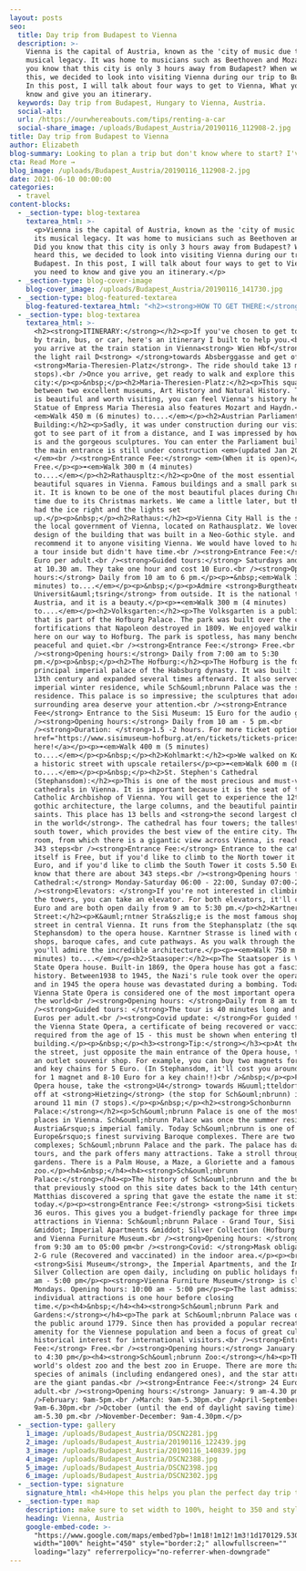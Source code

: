 ```yaml
---
layout: posts
seo:
  title: Day trip from Budapest to Vienna
  description: >-
    Vienna is the capital of Austria, known as the 'city of music due to its
    musical legacy. It was home to musicians such as Beethoven and Mozart. Did
    you know that this city is only 3 hours away from Budapest? When we heard
    this, we decided to look into visiting Vienna during our trip to Budapest.
    In this post, I will talk about four ways to get to Vienna, What you need to
    know and give you an itinerary.
  keywords: Day trip from Budapest, Hungary to Vienna, Austria.
  social-alt:
  url: /https://ourwhereabouts.com/tips/renting-a-car
  social-share_image: /uploads/Budapest_Austria/20190116_112908-2.jpg
title: Day trip from Budapest to Vienna
author: Elizabeth
blog-summary: Looking to plan a trip but don't know where to start? I've got you!
cta: Read More →
blog_image: /uploads/Budapest_Austria/20190116_112908-2.jpg
date: 2021-06-10 00:00:00
categories:
  - travel
content-blocks:
  - _section-type: blog-textarea
    textarea_html: >-
      <p>Vienna is the capital of Austria, known as the 'city of music due to
      its musical legacy. It was home to musicians such as Beethoven and Mozart.
      Did you know that this city is only 3 hours away from Budapest? When we
      heard this, we decided to look into visiting Vienna during our trip to
      Budapest. In this post, I will talk about four ways to get to Vienna, What
      you need to know and give you an itinerary.</p>
  - _section-type: blog-cover-image
    blog-cover_image: /uploads/Budapest_Austria/20190116_141730.jpg
  - _section-type: blog-featured-textarea
    blog-featured-textarea_html: "<h2><strong>HOW TO GET THERE:</strong></h2><p>If you're looking into a day trip from Budapest to Vienna, there are <strong>four options</strong> to do so; by train, by bus, by car, or an organized trip.</p><h3><strong>1. Train:</strong></h3><p>Taking the train is a great option to get from Budapest to Vienna it should take about 2.5 hours and costs somewhere between 5-22 Euro one way, which is a good bargain. Names of train stations: Budapest: Budapest-Kelenfoeld. Vienna: Wien Hbf There are quite a few options when it comes to taking a train from Budapest to Vienna:</p><p>•<strong>Hungarian Railways (MÁV): </strong>Duration: 2 hours and 26 minutes. Price: 11-15 Euro. Frequency: the train runs hourly.<br />•<strong>RegioJet: </strong>Budapest Déli Train Station - Prague Central Train Station WilsonovaIc. You'll get off at Wien Hbf, which is Vienna train station. Duration: 2 hours and 36 minutes. Price: 10-22 Euro. Frequency: 3 times a day.<br />•<strong>Romanian Railways (CFR): </strong>Duration: 2 hours and 40 minutes. Price: 5-16 Euro. Frequency: twice a day.</p><p><strong>BEST OPTION:</strong></p><p><strong>Hungarian Railways (MÁV):</strong><br />•Budapest-Keletito to Wien Hbf: Earliest train departures at 05:40 arrival at Vienna 08:21.<br />•Wien Hbf to Budapest:<br />The last train from Vienna back to Budapest is at 21:40, you arrive in Budapest at 00:19 am. I recommend taking the 18:42 or the 19:42 train from Vienna and arriving in Budapest around 21:20 or 22:20. That way, you have time to make it to the hotel by public transportation in Budapest.</p><p>\_</p><h3><strong>2. Bus:</strong></h3><p>Flexibus is the company that runs direct buses from Budapest Nepliget to Vienna Central Station.</p><p>The bus from Budapest to Vienna should take about 2 hours and 50 minutes. It costs somewhere between 14-22 Euro round-trip per person.</p><p>The buses have outlets and free Wi-Fi. I wouldn't recommend it since the hours are a little restricting.</p><p>The earliest bus is at 7:15 and takes about 2 hours and 55 minutes, meaning you <strong>arrive in Vienna at 10:10 and the latest bus is at 17:15,</strong> which doesn't give you so much time to spend in the city.</p><p>\_</p><h3><strong>3. Car:</strong></h3><p><strong>Renting a car: </strong>Renting a car is a great way to visit Vienna. Vienna is 243km from Budapest, so the drive will take about 2 hours and 23 minutes. for tips for renting a car<a href=\"http://www.ourwhereabouts.com/post/renting-a-car\"> click here!</a><br />•<strong>Parking in Vienna: </strong>You can park your car inexpensively at <strong>Vienna's Park &amp; Ride Garages</strong> for about 3.60 Euros per day. All Park &amp; Ride facilities are directly connected to a subway line, making it easy and convenient to reach the city center.</p><h3><strong>4. Organized Trip:</strong></h3><p>We don't always take organized trips, but due to lack of time to plan and other elements, we considered we decided to take an organized trip. We booked our trip through Banai Family, a Hungarian-Israeli family who runs tours in Budapest; therefore, the tour is done in Hebrew and costs cheaper. If you'd like to book them,<a href=\"http://www.ourwhereabouts.com/post/organized-day-trip-from-budapest-to-vienna\"> click here!</a><br />If you are going through a different company, there are many options and different tours.<br /><strong>Price:</strong> 100-180 Euros per person.<br /><strong>What it includes:</strong> Minibus, Air-conditioned, lunch, small group, and excellent tour guide.<br /><strong>Time table:</strong><br />•Schonbrunner Gardens - 30 minutes.<br />•The Hofburg - 20 minutes.<br />•Schönbrunn Palace - 60 minutes.<br />•Historic Center of Vienna - 40 minutes.<br />•St. Stephen's Cathedral - 20 minutes.<br />•Schönbrunn - 90 minutes.</p><h2><strong>Do I recommend an organized trip?</strong></h2><p><strong>We enjoyed our tour.</strong> The tour guide was excellent and knowledgeable; we got to see all the beautiful spots in the city and fell in love. This is a perfect option if you're looking to relax and not worry about taking buses and trains and want a great tour guide to give you all the history and information about the city, including the best places to eat!</p><p>The only downfall with organized tours, in general, is that you can't choose the itinerary, and we would have loved to have been able to control how much time we gave each spot.</p>"
  - _section-type: blog-textarea
    textarea_html: >-
      <h2><strong>ITINERARY:</strong></h2><p>If you've chosen to get to Vienna
      by train, bus, or car, here's an itinerary I built to help you.<br />Once
      you arrive at the train station in Vienna<strong> Wien Hbf</strong> Take
      the light rail D<strong> </strong>towards Absberggasse and get off at
      <strong>Maria-Theresien-Platz</strong>. The ride should take 13 minutes (7
      stops).<br />Once you arrive, get ready to walk and explore this beautiful
      city:</p><p>&nbsp;</p><h2>Maria-Theresien-Platz:</h2><p>This square is
      between two excellent museums, Art History and Natural History. The square
      is beautiful and worth visiting, you can feel Vienna's history here. the
      Statue of Empress Maria Theresia also features Mozart and Haydn.</p><p>➠
      ​​​<em>Walk 450 m (6 minutes) to....</em></p><h2>Austrian Parliament
      Building:</h2><p>Sadly, it was under construction during our visit, but we
      got to see part of it from a distance, and I was impressed by how big it
      is and the gorgeous sculptures. You can enter the Parliament building, but
      the main entrance is still under construction <em>(updated Jan 2022).
      </em><br /><strong>Entrance Fee:</strong> <em>(When it is open)</em>
      Free.</p><p>➠<em>Walk 300 m (4 minutes)
      to....</em></p><h2>Rathauspltz:</h2><p>One of the most essential and
      beautiful squares in Vienna. Famous buildings and a small park surround
      it. It is known to be one of the most beautiful places during Christmas
      time due to its Christmas markets. We came a little later, but they still
      had the ice right and the lights set
      up.</p><p>&nbsp;</p><h2>Rathaus:</h2><p>Vienna City Hall is the seat of
      the local government of Vienna, located on Rathausplatz. We loved the
      design of the building that was built in a Neo-Gothic style. and I
      recommend it to anyone visiting Vienna. We would have loved to have taken
      a tour inside but didn't have time.<br /><strong>Entrance Fee:</strong> 6
      Euro per adult.<br /><strong>Guided tours:</strong> Saturdays and Sundays
      at 10.30 am. They take one hour and cost 10 Euro.<br /><strong>Opening
      hours:</strong> Daily from 10 am to 6 pm.</p><p>➠&nbsp;<em>Walk 300 m (4
      minutes) to....</em></p><p>&nbsp;</p><p>Admire <strong>Burgtheater,
      Universit&auml;tsring</strong> from outside. It is the national theater of
      Austria, and it is a beauty.</p><p>➠<em>Walk 300 m (4 minutes)
      to....</em></p><h2>Volksgarten:</h2><p>The Volksgarten is a public park
      that is part of the Hofburg Palace. The park was built over the city
      fortifications that Napoleon destroyed in 1809. We enjoyed walking around
      here on our way to Hofburg. The park is spotless, has many benches,
      peaceful and quiet.<br /><strong>Entrance Fee:</strong> Free.<br
      /><strong>Opening hours:</strong> Daily from 7:00 am to 5:30
      pm.</p><p>&nbsp;</p><h2>The Hofburg:</h2><p>The Hofburg is the former
      principal imperial palace of the Habsburg dynasty. It was built in the
      13th century and expanded several times afterward. It also served as the
      imperial winter residence, while Sch&ouml;nbrunn Palace was the summer
      residence. This palace is so impressive; the sculptures that adorn the
      surrounding area deserve your attention.<br /><strong>Entrance
      Fee</strong> Entrance to the Sisi Museum: 15 Euro for the audio guide.<br
      /><strong>Opening hours:</strong> Daily from 10 am - 5 pm.<br
      /><strong>Duration: </strong>1.5 -2 hours. For more ticket options,<a
      href="https://www.sisimuseum-hofburg.at/en/tickets/tickets-prices"> click
      here!</a></p><p>➠<em>Walk 400 m (5 minutes)
      to....</em></p><p>&nbsp;</p><h2>Kohlmarkt:</h2><p>We walked on Kohlmarkt -
      a historic street with upscale retailers</p><p>➠<em>Walk 600 m (8 minutes)
      to....</em></p><p>&nbsp;</p><h2>St. Stephen's Cathedral
      (Stephansdom):</h2><p>This is one of the most precious and must-visit
      cathedrals in Vienna. It is important because it is the seat of the
      Catholic Archbishop of Vienna. You will get to experience the 12th-century
      gothic architecture, the large columns, and the beautiful paintings of the
      saints. This place has 13 bells and <strong>the second largest chimed bell
      in the world</strong>. The cathedral has four towers; the tallest is the
      south tower, which provides the best view of the entire city. The tower
      room, from which there is a gigantic view across Vienna, is reached via
      343 steps<br /><strong>Entrance Fee:</strong> Entrance to the cathedral
      itself is Free, but if you'd like to climb to the North tower it costs 6
      Euro, and if you'd like to climb the South Tower it costs 5.50 Euro. Do
      know that there are about 343 steps.<br /><strong>Opening hours for
      Cathedral:</strong> Monday-Saturday 06:00 - 22:00, Sunday 07:00-22:00.<br
      /><strong>Elevators: </strong>If you're not interested in climbing up to
      the towers, you can take an elevator. For both elevators, it'll cost 16
      Euro and are both open daily from 9 am to 5:30 pm.</p><h2>Kartner Strasse
      Street:</h2><p>K&auml;rntner Stra&szlig;e is the most famous shopping
      street in central Vienna. It runs from the Stephansplatz (the square near
      Stephansdom) to the opera house. Karntner Strasse is lined with dandy
      shops, baroque cafes, and cute pathways. As you walk through the shops,
      you'll admire the incredible architecture.</p><p>➠<em>Walk 750 m (9
      minutes) to....</em></p><h2>Staasoper:</h2><p>The Staatsoper is Vienna's
      State Opera house. Built-in 1869, the Opera house has got a fascinating
      history. Between1938 to 1945, the Nazi's rule took over the opera house,
      and in 1945 the opera house was devastated during a bombing. Today, the
      Vienna State Opera is considered one of the most important opera houses in
      the world<br /><strong>Opening hours: </strong>Daily from 8 am to 6 pm.<br
      /><strong>Guided tours: </strong>The tour is 40 minutes long and costs 12
      Euros per adult.<br /><strong>Covid update: </strong>For guided tours of
      the Vienna State Opera, a certificate of being recovered or vaccinated is
      required from the age of 15 - this must be shown when entering the
      building.</p><p>&nbsp;</p><h3><strong>Tip:</strong></h3><p>At the end of
      the street, just opposite the main entrance of the Opera house, there is
      an outlet souvenir shop. For example, you can buy two magnets for 4 Euro,
      and key chains for 5 Euro. (In Stephansdom, it'll cost you around 7 Euro
      for 1 magnet and 8-10 Euro for a key chain!!)<br />&nbsp;</p><p>From the
      Opera house, take the <strong>U4</strong> towards H&uuml;tteldorf and get
      off at <strong>Hietzing</strong> (the stop for Sch&ouml;nbrunn) it takes
      around 11 min (7 stops).</p><p>&nbsp;</p><h2><strong>Schonburnn
      Palace:</strong></h2><p>Sch&ouml;nbrunn Palace is one of the most visited
      places in Vienna. Sch&ouml;nbrunn Palace was once the summer residence of
      Austria&rsquo;s imperial family. Today Sch&ouml;nbrunn is one of
      Europe&rsquo;s finest surviving Baroque complexes. There are two main
      complexes; Sch&ouml;nbrunn Palace and the park. The palace has daily
      tours, and the park offers many attractions. Take a stroll through the
      gardens. There is a Palm House, a Maze, a Gloriette and a famous
      zoo.</p><h4>&nbsp;</h4><h4><strong>Sch&ouml;nbrunn
      Palace:</strong></h4><p>The history of Sch&ouml;nbrunn and the buildings
      that previously stood on this site dates back to the 14th century. Emperor
      Matthias discovered a spring that gave the estate the name it still bears
      today.</p><p><strong>Entrance Fee:</strong> <strong>Sisi tickets:</strong>
      36 euros. This gives you a budget-friendly package for three imperial
      attractions in Vienna: Sch&ouml;nbrunn Palace - Grand Tour, Sisi Museum
      &middot; Imperial Apartments &middot; Silver Collection (Hofburg Vienna),
      and Vienna Furniture Museum.<br /><strong>Opening hours: </strong>daily
      from 9:30 am to 05:00 pm<br /><strong>Covid: </strong>Mask obligated and
      2-G rule (Recovered and vaccinated) in the indoor area.</p><p><br />The
      <strong>Sisi Museum</strong>, the Imperial Apartments, and the Imperial
      Silver Collection are open daily, including on public holidays from 10:00
      am - 5:00 pm</p><p><strong>Vienna Furniture Museum</strong> is closed on
      Mondays. Opening hours: 10:00 am - 5:00 pm</p><p>The last admission to the
      individual attractions is one hour before closing
      time.</p><h4>&nbsp;</h4><h4><strong>Sch&ouml;nbrunn Park and
      Gardens:</strong></h4><p>The park at Sch&ouml;nbrunn Palace was opened to
      the public around 1779. Since then has provided a popular recreational
      amenity for the Viennese population and been a focus of great cultural and
      historical interest for international visitors.<br /><strong>Entrance
      Fee:</strong> Free.<br /><strong>Opening hours:</strong> January: 9:00 am
      to 4:30 pm</p><h4><strong>Sch&ouml;nbrunn Zoo:</strong></h4><p>This is the
      world's oldest zoo and the best zoo in Eruope. There are more than 700
      species of animals (including endangered ones), and the star attractions
      are the giant pandas.<br /><strong>Entrance Fee:</strong> 24 Euro per
      adult.<br /><strong>Opening hours:</strong> January: 9 am-4.30 pm<br
      />February: 9am-5pm.<br />March: 9am-5.30pm.<br />April-September:
      9am-6.30pm.<br />October (until the end of daylight saving time): 9
      am-5.30 pm.<br />November-December: 9am-4.30pm.</p>
  - _section-type: gallery
    1_image: /uploads/Budapest_Austria/DSCN2281.jpg
    2_image: /uploads/Budapest_Austria/20190116_122439.jpg
    3_image: /uploads/Budapest_Austria/20190116_140839.jpg
    4_image: /uploads/Budapest_Austria/DSCN2388.jpg
    5_image: /uploads/Budapest_Austria/DSCN2398.jpg
    6_image: /uploads/Budapest_Austria/DSCN2302.jpg
  - _section-type: signature
    signature_html: <h4>Hope this helps you plan the perfect day trip to Vienna!</h4>
  - _section-type: map
    description: make sure to set width to 100%, height to 350 and style to border 2
    heading: Vienna, Austria
    google-embed-code: >-
      "https://www.google.com/maps/embed?pb=!1m18!1m12!1m3!1d170129.53089397773!2d16.239976429458753!3d48.22059981722188!2m3!1f0!2f0!3f0!3m2!1i1024!2i768!4f13.1!3m3!1m2!1s0x476d079e5136ca9f%3A0xfdc2e58a51a25b46!2sVienna%2C%20Austria!5e0!3m2!1sen!2sus!4v1662047024721!5m2!1sen!2sus"
      width="100%" height="450" style="border:2;" allowfullscreen=""
      loading="lazy" referrerpolicy="no-referrer-when-downgrade"
---
```

